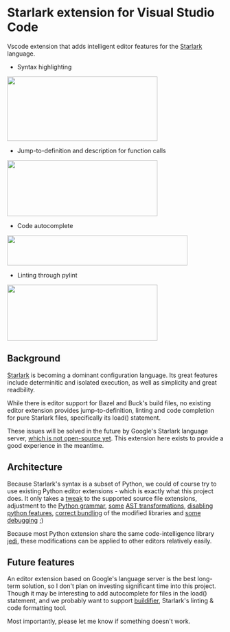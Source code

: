 # Starlark extension for Visual Studio Code

Vscode extension that adds intelligent editor features for the [Starlark](https://github.com/bazelbuild/starlark) language.
<!-- including but not limited to Bazel and Buck files. -->

- Syntax highlighting

<img src=https://raw.githubusercontent.com/phgn0/vscode-starlark/master/images/syntax.gif width=350 height=150>

- Jump-to-definition and description for function calls

<img src=https://raw.githubusercontent.com/phgn0/vscode-starlark/master/images/funcdoc.gif width=350 height=130>

- Code autocomplete

<img src=https://raw.githubusercontent.com/phgn0/vscode-starlark/master/images/autocomplete.gif width=420 height=70>

- Linting through pylint

<img src=https://raw.githubusercontent.com/phgn0/vscode-starlark/master/images/linting.gif width=350 height=130>

## Background

[Starlark](https://github.com/bazelbuild/starlark) is becoming a dominant configuration language. Its great features include determinitic and isolated execution, as well as simplicity and great readbility.

While there is editor support for Bazel and Buck's build files, no existing editor extension provides jump-to-definition, linting and code completion for pure Starlark files, specifically its load() statement.

These issues will be solved in the future by Google's Starlark language server, [which is not open-source yet](https://github.com/bazelbuild/vscode-bazel/issues/1). This extension here exists to provide a good experience in the meantime.

## Architecture

Because Starlark's syntax is a subset of Python, we could of course try to use existing Python editor extensions - which is exactly what this project does.
It only takes a [tweak](https://github.com/phgn0/jedi/commit/1094ff2602525088f5a3a68c7f9381336f9b55e4) to the supported source file extensions, adjustment to the [Python grammar](https://github.com/phgn0/parso/commit/0374e508aedc1e144d43e77e12e006ad3faf0f45), [some](https://github.com/phgn0/parso/commit/a0fab9bcea7805326ac561ff1ad8eeecb2d064fc) [AST transformations](https://github.com/phgn0/pylint-starlark-plugin/blob/master/pylint_starlark_plugin/starlarkPlugin.py), [disabling python features](https://github.com/phgn0/vscode-starlark/commit/316f449da2585b2320f0dd531e193144974e45e6), [correct bundling](https://github.com/phgn0/vscode-starlark/commit/b9c5e734c5417c58efcaf9be23f951761f2a420b) of the modified libraries and [some](https://github.com/phgn0/vscode-starlark/commit/0f66198dbec295ab48e70939bb2cbb1f8a34d1a0) [debugging](https://github.com/phgn0/vscode-starlark/commit/20176a8ea3077f8a24b1cf54fb76db8116d348c6) ;)

Because most Python extension share the same code-intelligence library [jedi](https://github.com/phgn0/jedi), these modifications can be applied to other editors relatively easily.

## Future features

An editor extension based on Google's language server is the best long-term solution, so I don't plan on investing significant time into this project.
Though it may be interesting to add autocomplete for files in the load() statement, and we probably want to support [buildifier](https://github.com/bazelbuild/buildtools/tree/master/buildifier), Starlark's linting & code formatting tool.

Most importantly, please let me know if something doesn't work.
